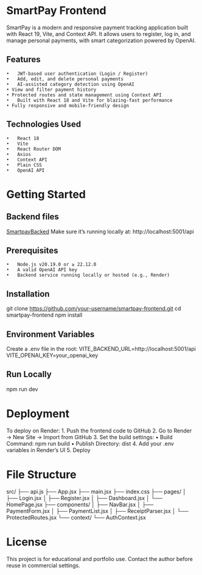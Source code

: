 # SmartPay Frontend

SmartPay is a modern and responsive payment tracking application built with React 19, Vite, and Context API. It allows users to register, log in, and manage personal payments, with smart categorization powered by OpenAI.

## Features
	•	JWT-based user authentication (Login / Register)
	•	Add, edit, and delete personal payments
	•	AI-assisted category detection using OpenAI
	• View and filter payment history
	• Protected routes and state management using Context API
	•	Built with React 18 and Vite for blazing-fast performance
	• Fully responsive and mobile-friendly design

 ## Technologies Used
	•	React 18
	•	Vite
	•	React Router DOM
	•	Axios
	•	Context API
	•	Plain CSS
	•	OpenAI API

 # Getting Started

 ## Backend files
 [SmartpayBacked](https://github.com/ianifill1996/SmartpayBackend)
	Make sure it’s running locally at:
	http://localhost:5001/api

 
 ## Prerequisites
	•	Node.js v20.19.0 or ≥ 22.12.0
	•	A valid OpenAI API key
	•	Backend service running locally or hosted (e.g., Render)
 ## Installation
git clone https://github.com/your-username/smartpay-frontend.git
cd smartpay-frontend
npm install

## Environment Variables
Create a .env file in the root:
VITE_BACKEND_URL=http://localhost:5001/api
VITE_OPENAI_KEY=your_openai_key

## Run Locally
npm run dev

# Deployment
To deploy on Render:
	1.	Push the frontend code to GitHub
	2.	Go to Render → New Site → Import from GitHub
	3.	Set the build settings:
	•	Build Command: npm run build
	•	Publish Directory: dist
	4.	Add your .env variables in Render’s UI
	5.	Deploy 

# File Structure
src/
├── api.js
├── App.jsx
├── main.jsx
├── index.css
├── pages/
│   ├── Login.jsx
│   ├── Register.jsx
│   ├── Dashboard.jsx
│   └── HomePage.jsx
├── components/
│   ├── NavBar.jsx
│   ├── PaymentForm.jsx
│   ├── PaymentList.jsx
│   ├── ReceiptParser.jsx
│   └── ProtectedRoutes.jsx
└── context/
    └── AuthContext.jsx

# License

This project is for educational and portfolio use. Contact the author before reuse in commercial settings.
